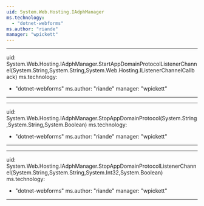 ```yaml
---
uid: System.Web.Hosting.IAdphManager
ms.technology: 
  - "dotnet-webforms"
ms.author: "riande"
manager: "wpickett"
---
```


---
uid: System.Web.Hosting.IAdphManager.StartAppDomainProtocolListenerChannel(System.String,System.String,System.Web.Hosting.IListenerChannelCallback)
ms.technology: 
  - "dotnet-webforms"
ms.author: "riande"
manager: "wpickett"
---

---
uid: System.Web.Hosting.IAdphManager.StopAppDomainProtocol(System.String,System.String,System.Boolean)
ms.technology: 
  - "dotnet-webforms"
ms.author: "riande"
manager: "wpickett"
---

---
uid: System.Web.Hosting.IAdphManager.StopAppDomainProtocolListenerChannel(System.String,System.String,System.Int32,System.Boolean)
ms.technology: 
  - "dotnet-webforms"
ms.author: "riande"
manager: "wpickett"
---
